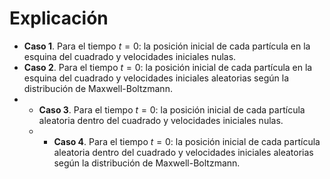 # Explicación

* **Caso 1**. Para el tiempo $t=0$: la posición inicial de cada partícula en la esquina del cuadrado y velocidades iniciales nulas.
* **Caso 2**. Para el tiempo $t=0$: la posición inicial de cada partícula en la esquina del cuadrado y velocidades iniciales aleatorias según la distribución de Maxwell-Boltzmann.
* * **Caso 3**. Para el tiempo $t=0$: la posición inicial de cada partícula aleatoria dentro del cuadrado y velocidades iniciales nulas.
  * * **Caso 4**. Para el tiempo $t=0$: la posición inicial de cada partícula aleatoria dentro del cuadrado y velocidades iniciales aleatorias según la distribución de Maxwell-Boltzmann.
